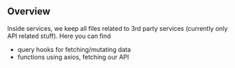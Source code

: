 ## Overview

Inside services, we keep all files related to 3rd party services (currently only API related stuff).
Here you can find

- query hooks for fetching/mutating data
- functions using axios, fetching our API
